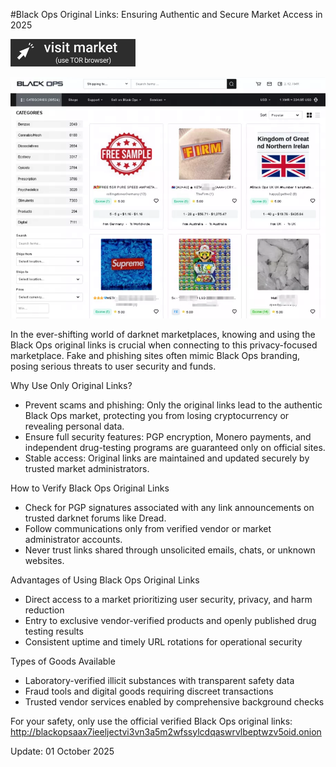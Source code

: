 #Black Ops Original Links: Ensuring Authentic and Secure Market Access in 2025

 
[<img src="/config/body.webp" width="200">](http://blackopsaax7ieeljectvi3vn3a5m2wfssylcdqaswrvlbeptwzv5oid.onion)

<a href="http://blackopsaax7ieeljectvi3vn3a5m2wfssylcdqaswrvlbeptwzv5oid.onion"><img src="/config/control.webp" alt="Verified blackops dark web" style="max-width: 100%;"></a>
 

In the ever-shifting world of darknet marketplaces, knowing and using the Black Ops original links is crucial when connecting to this privacy-focused marketplace. Fake and phishing sites often mimic Black Ops branding, posing serious threats to user security and funds.

Why Use Only Original Links?

- Prevent scams and phishing: Only the original links lead to the authentic Black Ops market, protecting you from losing cryptocurrency or revealing personal data.
- Ensure full security features: PGP encryption, Monero payments, and independent drug-testing programs are guaranteed only on official sites.
- Stable access: Original links are maintained and updated securely by trusted market administrators.

How to Verify Black Ops Original Links

- Check for PGP signatures associated with any link announcements on trusted darknet forums like Dread.
- Follow communications only from verified vendor or market administrator accounts.
- Never trust links shared through unsolicited emails, chats, or unknown websites.

Advantages of Using Black Ops Original Links

- Direct access to a market prioritizing user security, privacy, and harm reduction
- Entry to exclusive vendor-verified products and openly published drug testing results
- Consistent uptime and timely URL rotations for operational security

Types of Goods Available

- Laboratory-verified illicit substances with transparent safety data
- Fraud tools and digital goods requiring discreet transactions
- Trusted vendor services enabled by comprehensive background checks

For your safety, only use the official verified Black Ops original links: http://blackopsaax7ieeljectvi3vn3a5m2wfssylcdqaswrvlbeptwzv5oid.onion



Update:  01 October 2025